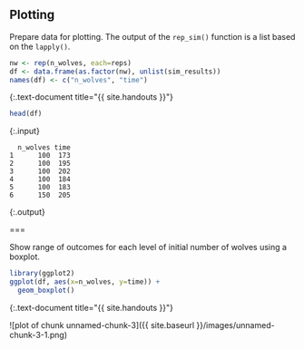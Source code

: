 ---
---

## Plotting

Prepare data for plotting. The output of the `rep_sim()` function is a list based on the `lapply()`.


~~~r
nw <- rep(n_wolves, each=reps)
df <- data.frame(as.factor(nw), unlist(sim_results))
names(df) <- c("n_wolves", "time")
~~~
{:.text-document title="{{ site.handouts }}"}


~~~r
head(df)
~~~
{:.input}
~~~
  n_wolves time
1      100  173
2      100  195
3      100  202
4      100  184
5      100  183
6      150  205
~~~
{:.output}

===

Show range of outcomes for each level of initial number of wolves using a boxplot.


~~~r
library(ggplot2)
ggplot(df, aes(x=n_wolves, y=time)) + 
  geom_boxplot()
~~~
{:.text-document title="{{ site.handouts }}"}

![plot of chunk unnamed-chunk-3]({{ site.baseurl }}/images/unnamed-chunk-3-1.png)

